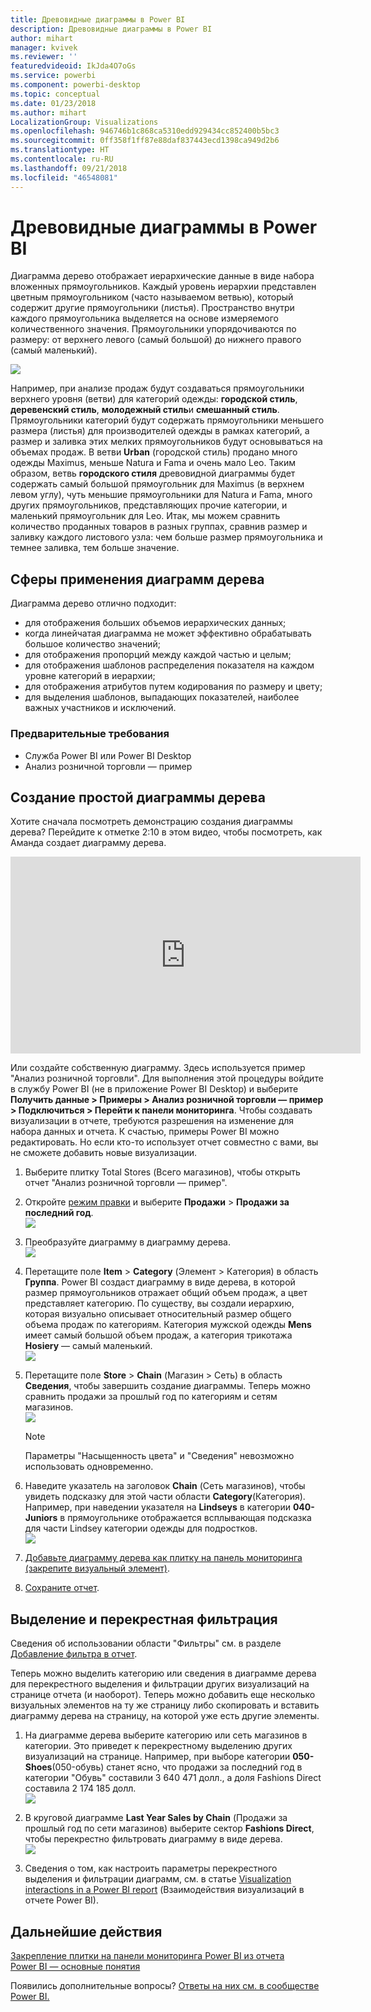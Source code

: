 ```yaml
---
title: Древовидные диаграммы в Power BI
description: Древовидные диаграммы в Power BI
author: mihart
manager: kvivek
ms.reviewer: ''
featuredvideoid: IkJda4O7oGs
ms.service: powerbi
ms.component: powerbi-desktop
ms.topic: conceptual
ms.date: 01/23/2018
ms.author: mihart
LocalizationGroup: Visualizations
ms.openlocfilehash: 946746b1c868ca5310edd929434cc852400b5bc3
ms.sourcegitcommit: 0ff358f1ff87e88daf837443ecd1398ca949d2b6
ms.translationtype: HT
ms.contentlocale: ru-RU
ms.lasthandoff: 09/21/2018
ms.locfileid: "46548081"
---
```

# <a name="treemaps-in-power-bi"></a>Древовидные диаграммы в Power BI
Диаграмма дерево отображает иерархические данные в виде набора вложенных прямоугольников.  Каждый уровень иерархии представлен цветным прямоугольником (часто называемом ветвью), который содержит другие прямоугольники (листья).  Пространство внутри каждого прямоугольника выделяется на основе измеряемого количественного значения. Прямоугольники упорядочиваются по размеру: от верхнего левого (самый большой) до нижнего правого (самый маленький).

![](media/power-bi-visualization-treemaps/pbi-nancy_viz_treemap.png)

Например, при анализе продаж будут создаваться прямоугольники верхнего уровня (ветви) для категорий одежды: **городской стиль**, **деревенский стиль**, **молодежный стиль**и **смешанный стиль**.  Прямоугольники категорий будут содержать прямоугольники меньшего размера (листья) для производителей одежды в рамках категорий, а размер и заливка этих мелких прямоугольников будут основываться на объемах продаж.  В ветви **Urban** (городской стиль) продано много одежды Maximus, меньше Natura и Fama и очень мало Leo.  Таким образом, ветвь **городского стиля** древовидной диаграммы будет содержать самый большой прямоугольник для Maximus (в верхнем левом углу), чуть меньшие прямоугольники для Natura и Fama, много других прямоугольников, представляющих прочие категории, и маленький прямоугольник для Leo.  Итак, мы можем сравнить количество проданных товаров в разных группах, сравнив размер и заливку каждого листового узла: чем больше размер прямоугольника и темнее заливка, тем больше значение.

## <a name="when-to-use-a-treemap"></a>Сферы применения диаграмм дерева
Диаграмма дерево отлично подходит:

* для отображения больших объемов иерархических данных;
* когда линейчатая диаграмма не может эффективно обрабатывать большое количество значений;
* для отображения пропорций между каждой частью и целым;
* для отображения шаблонов распределения показателя на каждом уровне категорий в иерархии;
* для отображения атрибутов путем кодирования по размеру и цвету;
* для выделения шаблонов, выпадающих показателей, наиболее важных участников и исключений.

### <a name="prerequisites"></a>Предварительные требования
 - Служба Power BI или Power BI Desktop
 - Анализ розничной торговли — пример

## <a name="create-a-basic-treemap"></a>Создание простой диаграммы дерева
Хотите сначала посмотреть демонстрацию создания диаграммы дерева?  Перейдите к отметке 2:10 в этом видео, чтобы посмотреть, как Аманда создает диаграмму дерева.

<iframe width="560" height="315" src="https://www.youtube.com/embed/IkJda4O7oGs" frameborder="0" allowfullscreen></iframe>

Или создайте собственную диаграмму. Здесь используется пример "Анализ розничной торговли". Для выполнения этой процедуры войдите в службу Power BI (не в приложение Power BI Desktop) и выберите **Получить данные \> Примеры \> Анализ розничной торговли — пример \> Подключиться \> Перейти к панели мониторинга**. Чтобы создавать визуализации в отчете, требуются разрешения на изменение для набора данных и отчета. К счастью, примеры Power BI можно редактировать. Но если кто-то использует отчет совместно с вами, вы не сможете добавить новые визуализации.

1. Выберите плитку Total Stores (Всего магазинов), чтобы открыть отчет "Анализ розничной торговли — пример".    
2. Откройте [режим правки](../service-interact-with-a-report-in-editing-view.md) и выберите **Продажи** > **Продажи за последний год**.   
   ![](media/power-bi-visualization-treemaps/treemapfirstvalue_new.png)   
3. Преобразуйте диаграмму в диаграмму дерева.  
   ![](media/power-bi-visualization-treemaps/treemapconvertto_new.png)   
4. Перетащите поле **Item** > **Category** (Элемент > Категория) в область **Группа**. Power BI создаст диаграмму в виде дерева, в которой размер прямоугольников отражает общий объем продаж, а цвет представляет категорию.  По существу, вы создали иерархию, которая визуально описывает относительный размер общего объема продаж по категориям.  Категория мужской одежды **Mens** имеет самый большой объем продаж, а категория трикотажа **Hosiery** — самый маленький.   
   ![](media/power-bi-visualization-treemaps/treemapcomplete_new.png)   
5. Перетащите поле **Store** > **Chain** (Магазин > Сеть) в область **Сведения**, чтобы завершить создание диаграммы. Теперь можно сравнить продажи за прошлый год по категориям и сетям магазинов.   
   ![](media/power-bi-visualization-treemaps/treemap_addgroup_new.png)
   
   > [!NOTE]
   > Параметры "Насыщенность цвета" и "Сведения" невозможно использовать одновременно.
   > 
   > 
5. Наведите указатель на заголовок **Chain** (Сеть магазинов), чтобы увидеть подсказку для этой части области **Category**(Категория).  Например, при наведении указателя на **Lindseys** в категории **040-Juniors** в прямоугольнике отображается всплывающая подсказка для части Lindsey категории одежды для подростков.  
   ![](media/power-bi-visualization-treemaps/treemaphoverdetail_new.png)
6. [Добавьте диаграмму дерева как плитку на панель мониторинга (закрепите визуальный элемент)](../consumer/end-user-tiles.md). 
7. [Сохраните отчет](../service-report-save.md).

## <a name="highlighting-and-cross-filtering"></a>Выделение и перекрестная фильтрация
Сведения об использовании области "Фильтры" см. в разделе [Добавление фильтра в отчет](../power-bi-report-add-filter.md).

Теперь можно выделить категорию или сведения в диаграмме дерева для перекрестного выделения и фильтрации других визуализаций на странице отчета (и наоборот). Теперь можно добавить еще несколько визуальных элементов на ту же страницу либо скопировать и вставить диаграмму дерева на страницу, на которой уже есть другие элементы.

1. На диаграмме дерева выберите категорию или сеть магазинов в категории.  Это приведет к перекрестному выделению других визуализаций на странице. Например, при выборе категории **050-Shoes**(050-обувь) станет ясно, что продажи за последний год в категории "Обувь" составили 3 640 471 долл., а доля Fashions Direct составила 2 174 185 долл.  
   ![](media/power-bi-visualization-treemaps/treemaphiliting.png)

2. В круговой диаграмме **Last Year Sales by Chain** (Продажи за прошлый год по сети магазинов) выберите сектор **Fashions Direct**, чтобы перекрестно фильтровать диаграмму в виде дерева.  
   ![](media/power-bi-visualization-treemaps/treemapnoowl.gif)    

3. Сведения о том, как настроить параметры перекрестного выделения и фильтрации диаграмм, см. в статье [Visualization interactions in a Power BI report](../consumer/end-user-interactions.md) (Взаимодействия визуализаций в отчете Power BI).

## <a name="next-steps"></a>Дальнейшие действия
[Закрепление плитки на панели мониторинга Power BI из отчета](../service-dashboard-pin-tile-from-report.md)  
[Power BI — основные понятия](../consumer/end-user-basic-concepts.md)  

Появились дополнительные вопросы? [Ответы на них см. в сообществе Power BI.](http://community.powerbi.com/)  


